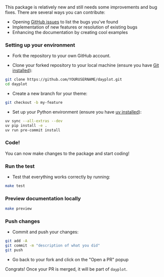This package is relatively new and still needs some improvements and bug fixes. There are several ways you can contribute:

- Opening [GitHub issues](https://github.com/y-sunflower/dayplot/issues) to list the bugs you've found
- Implementation of new features or resolution of existing bugs
- Enhancing the documentation by creating cool examples

### Setting up your environment

- Fork the repository to your own GitHub account.

- Clone your forked repository to your local machine (ensure you have [Git installed](https://git-scm.com/book/en/v2/Getting-Started-Installing-Git)):

```bash
git clone https://github.com/YOURUSERNAME/dayplot.git
cd dayplot
```

- Create a new branch for your theme:

```bash
git checkout -b my-feature
```

- Set up your Python environment (ensure you have [uv installed](https://docs.astral.sh/uv/getting-started/installation/)):

```bash
uv sync --all-extras --dev
uv pip install -e .
uv run pre-commit install
```

### Code!

You can now make changes to the package and start coding!

### Run the test

- Test that everything works correctly by running:

```bash
make test
```

### Preview documentation locally

```bash
make preview
```

### Push changes

- Commit and push your changes:

```bash
git add -A
git commit -m "description of what you did"
git push
```

- Go back to your fork and click on the "Open a PR" popup

Congrats! Once your PR is merged, it will be part of `dayplot`.

<br>
